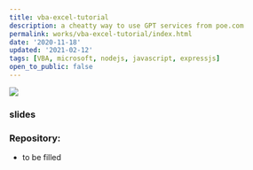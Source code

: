 ```yaml
---
title: vba-excel-tutorial
description: a cheatty way to use GPT services from poe.com
permalink: works/vba-excel-tutorial/index.html
date: '2020-11-18'
updated: '2021-02-12'
tags: [VBA, microsoft, nodejs, javascript, expressjs]
open_to_public: false
---
```


![](/images/works/poe-tryout/hand_draft.jpg)

### slides

### Repository:

- to be filled
